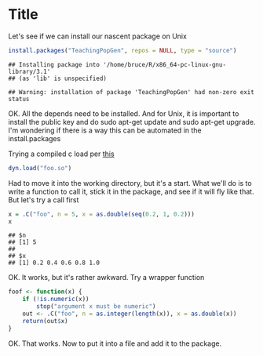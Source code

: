 Title
========================================================

Let's see if we can install our nascent package on Unix

```r
install.packages("TeachingPopGen", repos = NULL, type = "source")
```

```
## Installing package into '/home/bruce/R/x86_64-pc-linux-gnu-library/3.1'
## (as 'lib' is unspecified)
```

```
## Warning: installation of package 'TeachingPopGen' had non-zero exit status
```


OK.  All the depends need to be installed.  And for Unix, it is important to install the public key and do sudo apt-get update and sudo apt-get upgrade.  I'm wondering if there is a way this can be automated in the install.packages 



Trying a compiled c load per [this](http://users.stat.umn.edu/~geyer/rc/)

```r
dyn.load("foo.so")
```

Had to move it into the working directory, but it's a start.  What we'll do is to write a function to call it, stick it in the package, and see if it will fly like that.  But let's try a call first

```r
x = .C("foo", n = 5, x = as.double(seq(0.2, 1, 0.2)))
x
```

```
## $n
## [1] 5
## 
## $x
## [1] 0.2 0.4 0.6 0.8 1.0
```

OK.  It works, but it's rather awkward.  Try a wrapper function

```r
foof <- function(x) {
    if (!is.numeric(x)) 
        stop("argument x must be numeric")
    out <- .C("foo", n = as.integer(length(x)), x = as.double(x))
    return(out$x)
}
```

OK.  That works.  Now to put it into a file and add it to the package.  
